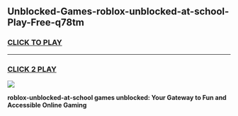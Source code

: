 
## Unblocked-Games-roblox-unblocked-at-school-Play-Free-q78tm
<h3>
<a href="https://premium76.site?title=roblox-unblocked-at-school&ref=23A">CLICK TO PLAY</a></h3>
<hr>

<h3>
<a href="https://premium76.site?title=roblox-unblocked-at-school&ref=23A">CLICK 2 PLAY</a>
  
</h3>

<a href="https://premium76.site?title=roblox-unblocked-at-school&ref=23A"><img src="https://clearcache.store/games.png"></a>


**roblox-unblocked-at-school games unblocked: Your Gateway to Fun and Accessible Online Gaming**
